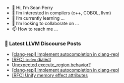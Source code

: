- 👋 Hi, I’m Sean Perry
- 👀 I’m interested in compilers (c++, COBOL, llvm)
- 🌱 I’m currently learning ...
- 💞️ I’m looking to collaborate on ...
- 📫 How to reach me ...

<!---
s66perry/s66perry is a ✨ special ✨ repository because its `README.md` (this file) appears on your GitHub profile.
You can click the Preview link to take a look at your changes.
--->
### 📕 Latest LLVM Discourse Posts

<!-- DISCOURSE-LLVM:START -->
- [[clang-repl] Implement autocompletion in clang-repl](https://discourse.llvm.org/t/clang-repl-implement-autocompletion-in-clang-repl/60364#post_8)
- [[RFC] `index` dialect](https://discourse.llvm.org/t/rfc-index-dialect/65540?page=2#post_23)
- [Unexpected execute_region behavior?](https://discourse.llvm.org/t/unexpected-execute-region-behavior/65474#post_2)
- [[clang-repl] Implement autocompletion in clang-repl](https://discourse.llvm.org/t/clang-repl-implement-autocompletion-in-clang-repl/60364#post_7)
- [[RFC] Unify memory effect attributes](https://discourse.llvm.org/t/rfc-unify-memory-effect-attributes/65579#post_9)
<!-- DISCOURSE-LLVM:END -->

